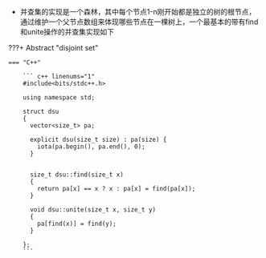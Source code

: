 * 并查集的实现是一个森林，其中每个节点1-n刚开始都是独立的树的根节点，通过维护一个父节点数组来体现哪些节点在一棵树上，一个最基本的带有find和unite操作的并查集实现如下


???+ Abstract "disjoint set" 

    === "C++"

        ``` c++ linenums="1"
        #include<bits/stdc++.h>

        using namespace std;

        struct dsu
        {
          vector<size_t> pa;

          explicit dsu(size_t size) : pa(size) {
            iota(pa.begin(), pa.end(), 0);
          }


          size_t dsu::find(size_t x)
          {
            return pa[x] == x ? x : pa[x] = find(pa[x]);
          }

          void dsu::unite(size_t x, size_t y)
          {
            pa[find(x)] = find(y);
          }

        };
        ```
